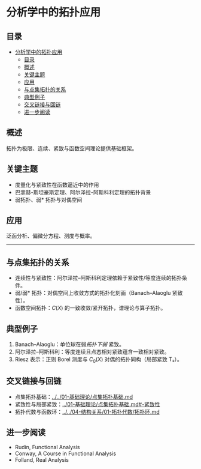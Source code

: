 # 分析学中的拓扑应用

## 目录

- [分析学中的拓扑应用](#分析学中的拓扑应用)
  - [目录](#目录)
  - [概述](#概述)
  - [关键主题](#关键主题)
  - [应用](#应用)
  - [与点集拓扑的关系](#与点集拓扑的关系)
  - [典型例子](#典型例子)
  - [交叉链接与回链](#交叉链接与回链)
  - [进一步阅读](#进一步阅读)

## 概述

拓扑为极限、连续、紧致与函数空间理论提供基础框架。

## 关键主题

- 度量化与紧致性在函数逼近中的作用
- 巴拿赫-斯坦豪斯定理、阿尔泽拉-阿斯科利定理的拓扑背景
- 弱拓扑、弱* 拓扑与对偶空间

## 应用

泛函分析、偏微分方程、测度与概率。

---

## 与点集拓扑的关系

- 连续性与紧致性：阿尔泽拉–阿斯科利定理依赖于紧致性/等度连续的拓扑条件。
- 弱/弱* 拓扑：对偶空间上收敛方式的拓扑化刻画（Banach–Alaoglu 紧致性）。
- 函数空间拓扑：$C(X)$ 的一致收敛/紧开拓扑，谱理论与算子拓扑。

## 典型例子

1. Banach–Alaoglu：单位球在弱*拓扑下弱* 紧致。
2. 阿尔泽拉–阿斯科利：等度连续且点态相对紧致蕴含一致相对紧致。
3. Riesz 表示：正则 Borel 测度与 $C_0(X)$ 对偶的拓扑同构（局部紧致 T₂）。

## 交叉链接与回链

- 点集拓扑基础：[../../01-基础理论/点集拓扑基础.md](../../01-基础理论/点集拓扑基础.md)
- 紧致性与局部紧致：[../01-基础理论/点集拓扑基础.md#-紧致性](../01-基础理论/点集拓扑基础.md)
- 拓扑代数与函数环：[../../04-结构关系/01-拓扑代数/拓扑环.md](../../04-结构关系/01-拓扑代数/拓扑环.md)

## 进一步阅读

- Rudin, Functional Analysis
- Conway, A Course in Functional Analysis
- Folland, Real Analysis
